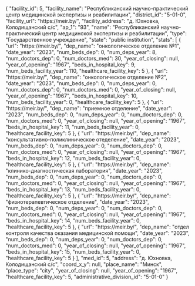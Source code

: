{
    "facility_id": 5,
    "facility_name": "Республиканский научно-практический центр медицинской экспертизы и реабилитации",
    "district_id": "5-01-0",
    "facility_url": "https:\/\/meir.by\/",
    "facility_address": "д. Юхновка, Колодищанский с\/с",
    "ap_1": "93",
    "name": "Республиканский научно-практический центр медицинской экспертизы и реабилитации",
    "type": "Государственное учреждение",
    "state": "public institution",
    "stats": [
        {
            "url": "https:\/\/meir.by\/",
            "dep_name": "онкологическое отделение №1",
            "date_year": "2023",
            "num_beds_dep": 0,
            "num_deps_year": 8,
            "num_doctors_dep": 0,
            "num_doctors_med": 30,
            "year_of_closing": null,
            "year_of_opening": "1967",
            "beds_in_hospital_key": 9,
            "num_beds_facility_year": 110,
            "healthcare_facility_key": 5
        },
        {
            "url": "https:\/\/meir.by\/",
            "dep_name": "онкологическое отделение №2",
            "date_year": "2023",
            "num_beds_dep": 0,
            "num_deps_year": 0,
            "num_doctors_dep": 0,
            "num_doctors_med": 0,
            "year_of_closing": null,
            "year_of_opening": "1967",
            "beds_in_hospital_key": 10,
            "num_beds_facility_year": 0,
            "healthcare_facility_key": 5
        },
        {
            "url": "https:\/\/meir.by\/",
            "dep_name": "приемное отделение",
            "date_year": "2023",
            "num_beds_dep": 0,
            "num_deps_year": 0,
            "num_doctors_dep": 0,
            "num_doctors_med": 0,
            "year_of_closing": null,
            "year_of_opening": "1967",
            "beds_in_hospital_key": 11,
            "num_beds_facility_year": 0,
            "healthcare_facility_key": 5
        },
        {
            "url": "https:\/\/meir.by\/",
            "dep_name": "консультативно-поликлиническое отеделение",
            "date_year": "2023",
            "num_beds_dep": 0,
            "num_deps_year": 0,
            "num_doctors_dep": 0,
            "num_doctors_med": 0,
            "year_of_closing": null,
            "year_of_opening": "1967",
            "beds_in_hospital_key": 12,
            "num_beds_facility_year": 0,
            "healthcare_facility_key": 5
        },
        {
            "url": "https:\/\/meir.by\/",
            "dep_name": "клинико-диагностическая лаборатория",
            "date_year": "2023",
            "num_beds_dep": 0,
            "num_deps_year": 0,
            "num_doctors_dep": 0,
            "num_doctors_med": 0,
            "year_of_closing": null,
            "year_of_opening": "1967",
            "beds_in_hospital_key": 13,
            "num_beds_facility_year": 0,
            "healthcare_facility_key": 5
        },
        {
            "url": "https:\/\/meir.by\/",
            "dep_name": "физиотерапевтическое отделение",
            "date_year": "2023",
            "num_beds_dep": 0,
            "num_deps_year": 0,
            "num_doctors_dep": 0,
            "num_doctors_med": 0,
            "year_of_closing": null,
            "year_of_opening": "1967",
            "beds_in_hospital_key": 14,
            "num_beds_facility_year": 0,
            "healthcare_facility_key": 5
        },
        {
            "url": "https:\/\/meir.by\/",
            "dep_name": "отдел контроля качества оказания медицинской помощи",
            "date_year": "2023",
            "num_beds_dep": 0,
            "num_deps_year": 0,
            "num_doctors_dep": 0,
            "num_doctors_med": 0,
            "year_of_closing": null,
            "year_of_opening": "1967",
            "beds_in_hospital_key": 15,
            "num_beds_facility_year": 0,
            "healthcare_facility_key": 5
        }
    ],
    "med_id": 5,
    "address": "д. Юхновка, Колодищанский с\/с",
    "coord_x_y": null,
    "place_name": "Минск",
    "place_type": "city",
    "year_of_closing": null,
    "year_of_opening": "1967",
    "healthcare_facility_key": 5,
    "administrative_division_id": "5-01-0"
}